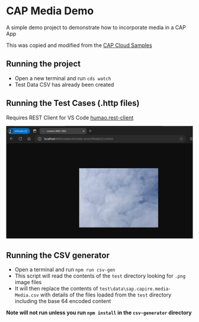 # CAP Media Demo

A simple demo project to demonstrate how to incorporate media in a CAP App

This was copied and modified from the [CAP Cloud Samples](https://github.com/SAP-samples/cloud-cap-samples/tree/main/media)


## Running the project
- Open a new terminal and run `cds watch` 
- Test Data CSV has already been created 

## Running the Test Cases (.http files)
Requires REST Client for VS Code [humao.rest-client](https://marketplace.visualstudio.com/items?itemName=humao.rest-client)

 ![Media Content from Service](/images/Image3.png)


## Running the CSV generator
- Open a terminal and run `npm run csv-gen`
- This script will read the contents of the `test` directory looking for `.png` image files
- It will then replace the contents of `test\data\sap.capire.media-Media.csv` with details of the files loaded from the `test` directory including the base 64 encoded content

**Note will not run unless you run `npm install` in the `csv-generator` directory**

